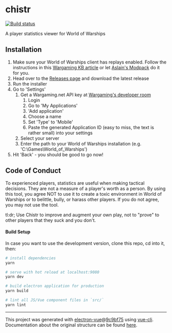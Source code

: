 # chistr

[![Build status](https://ci.appveyor.com/api/projects/status/8iulnpq4sldtekeo?svg=true)](https://ci.appveyor.com/project/patmanteau/chistr)

A player statistics viewer for World of Warships

## Installation

1. Make sure your World of Warships client has replays enabled. Follow the instructions in this [Wargaming KB article](https://na.wargaming.net/support/kb/articles/517) or let [Aslain's Modpack](http://aslain.com/index.php?/topic/2020-0671-aslains-wows-modpack-installer-wpicture-preview/) do it for you.
1. Head over to the [Releases page](https://github.com/patmanteau/chistr/releases/latest) and download the latest release
1. Run the installer
1. Go to 'Settings'
   1. Get a Wargaming.net API key at [Wargaming's developer room](https://developers.wargaming.net/applications/)
      1. Login
      1. Go to 'My Applications'
      1. 'Add application'
      1. Choose a name
      1. Set 'Type' to 'Mobile'
      1. Paste the generated Application ID (easy to miss, the text is rather small) into your settings
   1. Select your server
   1. Enter the path to your World of Warships installation (e.g. 'C:\Games\World_of_Warships')
1. Hit 'Back' - you should be good to go now!

## Code of Conduct

To experienced players, statistics are useful when making tactical decisions. They are not a measure of a player's worth as a person. By using this tool, you agree NOT to use it to create a toxic environment in World of Warships or to belittle, bully, or harass other players. If you do not agree, you may not use the tool.

tl:dr; Use Chistr to improve and augment your own play, not to "prove" to other players that they suck and you don't.

#### Build Setup

In case you want to use the development version, clone this repo, cd into it, then:

``` bash
# install dependencies
yarn

# serve with hot reload at localhost:9080
yarn dev

# build electron application for production
yarn build

# lint all JS/Vue component files in `src/`
yarn lint

```

---

This project was generated with [electron-vue](https://github.com/SimulatedGREG/electron-vue)@[9c9bf75](https://github.com/SimulatedGREG/electron-vue/tree/9c9bf75630add075bfa58f52e391e82fb1b9f44a) using [vue-cli](https://github.com/vuejs/vue-cli). Documentation about the original structure can be found [here](https://simulatedgreg.gitbooks.io/electron-vue/content/index.html).

